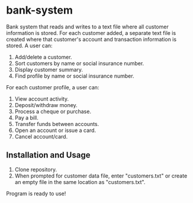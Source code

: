 # bank-system
Bank system that reads and writes to a text file where all customer information is stored. For each customer added, a separate text file is created where that customer's account and transaction information is stored. A user can: 

1. Add/delete a customer.
2. Sort customers by name or social insurance number.
3. Display customer summary.
4. Find profile by name or social insurance number.

For each customer profile, a user can:

1. View account activity.
2. Deposit/withdraw money.
3. Process a cheque or purchase.
4. Pay a bill.
5. Transfer funds between accounts.
6. Open an account or issue a card.
7. Cancel account/card.

## Installation and Usage
1. Clone repository.
2. When prompted for customer data file, enter "customers.txt" or create an empty file in the same location as "customers.txt".

Program is ready to use!
